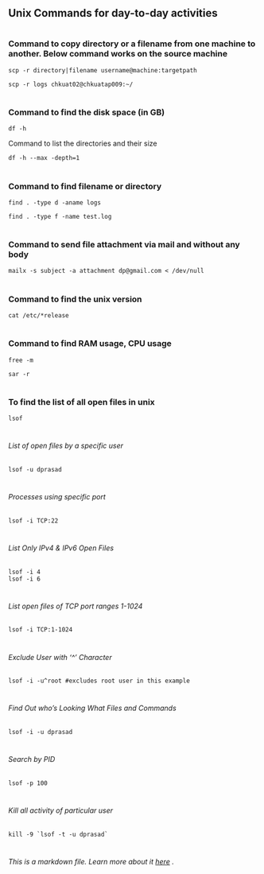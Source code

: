 
# <h2> Unix Commands for day-to-day activities #


# <h3> Command to copy directory or a filename from one machine to another. Below command works on the source machine

	
	scp -r directory|filename username@machine:targetpath

	scp -r logs chkuat02@chkuatap009:~/





# <h3> Command to find the disk space (in GB)

	
	df -h




Command to list the directories and their size

	
	df -h --max -depth=1



# <h3> Command to find filename or directory

	
	find . -type d -aname logs

	find . -type f -name test.log



# <h3> Command to send file attachment via mail and without any body

	
	mailx -s subject -a attachment dp@gmail.com < /dev/null



# <h3> Command to find the unix version 

	
	cat /etc/*release

# <h3> Command to find RAM usage, CPU usage

	
	free -m
	
	sar -r
	

	
# <h3> To find the list of all open files in unix

	lsof
	

# <h6> List of open files by a specific user

	lsof -u dprasad
	
	
# <h6> Processes using specific port 

	lsof -i TCP:22
	
# <h6> List Only IPv4 & IPv6 Open Files

	lsof -i 4
	lsof -i 6
	
# <h6> List open files of TCP port ranges 1-1024

	lsof -i TCP:1-1024
	
# <h6> Exclude User with ‘^’ Character

	lsof -i -u^root #excludes root user in this example
	

# <h6> Find Out who’s Looking What Files and Commands

	lsof -i -u dprasad

# <h6> Search by PID

	lsof -p 100
	
# <h6> Kill all activity of particular user

	kill -9 `lsof -t -u dprasad`
	

# <h6> *This is a markdown file. Learn more about it [here](https://guides.github.com/features/mastering-markdown/) .*
